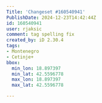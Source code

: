 ```yaml
---
Title: 'Changeset #160540941'
PublishDate: 2024-12-23T14:42:44Z
id: 160540941
user: rjaksic
comment: tag spelling fix
created_by: iD 2.30.4
tags:
- Montenegro
- Cetinje+
bbox:
  min_lon: 18.897397
  min_lat: 42.5596778
  max_lon: 18.897397
  max_lat: 42.5596778

---
```

